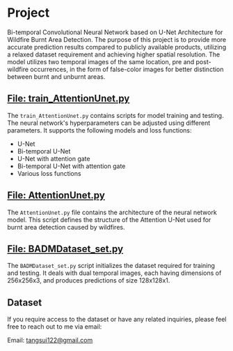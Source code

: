 # Project 

Bi-temporal Convolutional Neural Network based on U-Net Architecture for Wildfire Burnt Area Detection.
The purpose of this project is to provide more accurate prediction results compared to publicly available products, utilizing a relaxed dataset requirement and achieving higher spatial resolution. The model utilizes two temporal images of the same location, pre and post-wildfire occurrences, in the form of false-color images for better distinction between burnt and unburnt areas.

## [File: train_AttentionUnet.py](segmentation/train_AttentionUnet.py)

The `train_AttentionUnet.py` contains scripts for model training and testing. The neural network's hyperparameters can be adjusted using different parameters. It supports the following models and loss functions:

- U-Net
- Bi-temporal U-Net
- U-Net with attention gate
- Bi-temporal U-Net with attention gate
- Various loss functions

## [File: AttentionUnet.py](segmentation/models/AttentionUnet.py)

The `AttentionUnet.py` file contains the architecture of the neural network model. This script defines the structure of the Attention U-Net used for burnt area detection caused by wildfires.

## [File: BADMDataset_set.py](segmentation/utils/BADMDataset_set.py)

The `BADMDataset_set.py` script initializes the dataset required for training and testing. It deals with dual temporal images, each having dimensions of 256x256x3, and produces predictions of size 128x128x1.

## Dataset

If you require access to the dataset or have any related inquiries, please feel free to reach out to me via email:

Email: tangsui122@gmail.com
